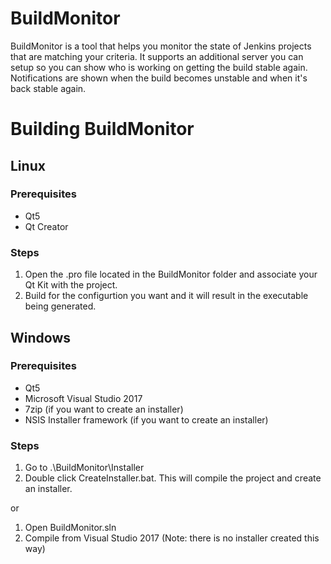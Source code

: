 # BuildMonitor
BuildMonitor is a tool that helps you monitor the state of Jenkins projects that are matching your criteria.
It supports an additional server you can setup so you can show who is working on getting the build stable again.
Notifications are shown when the build becomes unstable and when it's back stable again.

# Building BuildMonitor
## Linux
### Prerequisites
* Qt5
* Qt Creator

### Steps
1. Open the .pro file located in the BuildMonitor folder and associate your Qt Kit with the project.
2. Build for the configurtion you want and it will result in the executable being generated.

## Windows
### Prerequisites
* Qt5
* Microsoft Visual Studio 2017
* 7zip (if you want to create an installer)
* NSIS Installer framework (if you want to create an installer)

### Steps
1. Go to .\BuildMonitor\Installer
2. Double click CreateInstaller.bat. This will compile the project and create an installer.

or

1. Open BuildMonitor.sln
2. Compile from Visual Studio 2017 (Note: there is no installer created this way)

